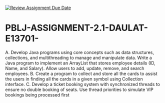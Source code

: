 [![Review Assignment Due Date](https://classroom.github.com/assets/deadline-readme-button-22041afd0340ce965d47ae6ef1cefeee28c7c493a6346c4f15d667ab976d596c.svg)](https://classroom.github.com/a/6CjhQlGD)
# PBLJ-ASSIGNMENT-2.1-DAULAT-E13701-
A. Develop Java programs using core concepts such as data structures, collections, and multithreading to manage and manipulate data. Write a Java program to implement an ArrayList that stores employee details (ID, Name, and Salary). Allow users to add, update, remove, and search employees.
B. Create a program to collect and store all the cards to assist the users in finding all the cards in a given symbol using Collection interface.
C. Develop a ticket booking system with synchronized threads to ensure no double booking of seats. Use thread priorities to simulate VIP bookings being processed first
